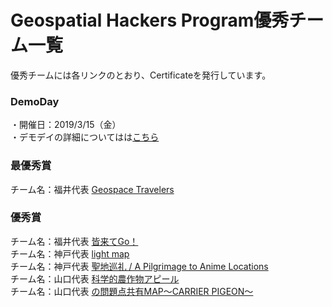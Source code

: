 # Geospatial Hackers Program優秀チーム一覧

優秀チームには各リンクのとおり、Certificateを発行しています。

### DemoDay
・開催日：2019/3/15（金）  
・デモデイの詳細についてはは[こちら](https://peatix.com/event/595744/view)

### 最優秀賞
チーム名：福井代表 [Geospace Travelers](https://drive.google.com/drive/folders/1oSlw2Ttxhbv1F2ZEjeEsF8c-ex9nSY5y?usp=sharing)

### 優秀賞
チーム名：福井代表 [皆来てGo！](https://drive.google.com/drive/folders/1v4qSLTLRwAbb6sGEis1Lw_mTOT7dLqsx?usp=sharing)  
チーム名：神戸代表 [light map](https://drive.google.com/drive/folders/1LMQSd1uEBZ0_F66k7OwWiNb9-IgvoKvU?usp=sharing)  
チーム名：神戸代表 [聖地巡礼 / A Pilgrimage to Anime Locations](https://drive.google.com/drive/folders/1lbffwr2jTmf-H9jhJRXDs8zYt7LGD6AZ?usp=sharing)  
チーム名：山口代表 [科学的農作物アピール](https://drive.google.com/drive/folders/1ibfcTlm_kTEQhlfAiEykIr1D68vy1GLI?usp=sharing)  
チーム名：山口代表 [の問題点共有MAP～CARRIER PIGEON～](https://drive.google.com/drive/folders/1K3OWTD2hgDfCMLS6uL75nQf6bigTYy7m?usp=sharing)

